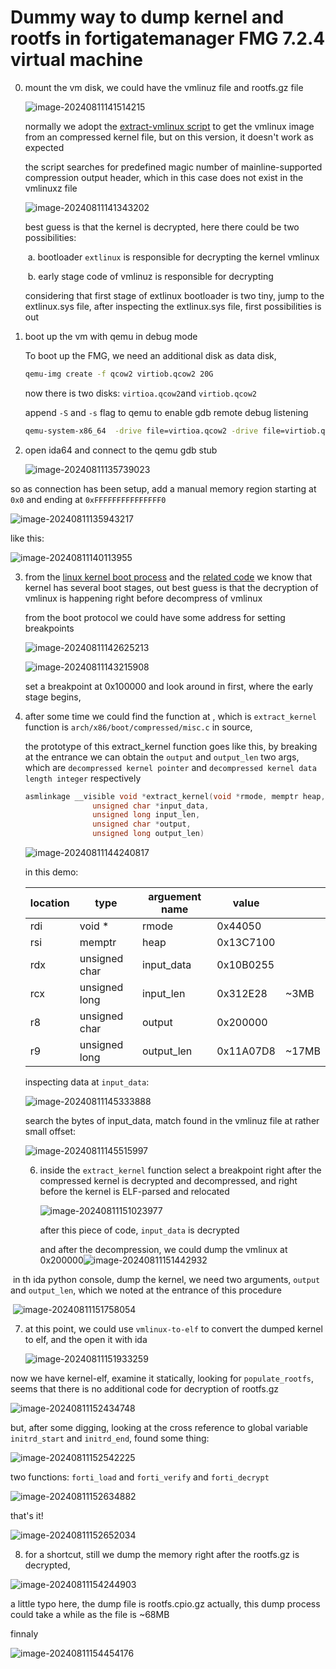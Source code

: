 # Dummy way to dump kernel and rootfs in fortigatemanager FMG 7.2.4 virtual machine

0. mount the vm disk, we could have the vmlinuz file and rootfs.gz file

   ![image-20240811141514215](imgs/typoraimage-20240811141514215.png)

   normally we adopt the [extract-vmlinux script](https://github.com/torvalds/linux/blob/master/scripts/extract-vmlinux) to get the vmlinux image from an compressed kernel file, but on this version,  it doesn't work as expected

   the script searches for predefined magic number of mainline-supported compression output header, which in this case does not exist in the vmlinuxz file

   ![image-20240811141343202](imgs/typoraimage-20240811141343202.png)

   best guess is that the kernel is decrypted, here there could be two possibilities:

   ​	a. bootloader `extlinux` is responsible for decrypting the kernel vmlinux 

   ​	b. early stage code of vmlinuz is responsible for decrypting 

   considering that first stage of extlinux bootloader is two tiny, jump to the extlinux.sys file, after inspecting the extlinux.sys file, first possibilities is out

1. boot up the vm with qemu in debug mode

   To boot up the FMG, we need an additional disk as data disk, 

   ```bash
   qemu-img create -f qcow2 virtiob.qcow2 20G
   ```

   now there is two disks: `virtioa.qcow2`and `virtiob.qcow2`

   append `-S` and `-s` flag to qemu to enable gdb remote debug listening

   ```bash
   qemu-system-x86_64  -drive file=virtioa.qcow2 -drive file=virtiob.qcow2 -m 4G -smp 4 -s -S -netdev tap,id=net0,ifname=tap0,script=no,downscript=no -device virtio-net-pci,netdev=net0 -netdev tap,id=net1,ifname=tap1,script=no,downscript=no -device virtio-net-pci,netdev=net1 -netdev tap,id=net2,ifname=tap2,script=no,downscript=no -device virtio-net-pci,netdev=net2 -netdev tap,id=net3,ifname=tap3,script=no,downscript=no -device virtio-net-pci,netdev=net3
   ```

2. open ida64 and connect to the qemu gdb stub

   ![image-20240811135739023](imgs/typoraimage-20240811135739023.png)

so as connection has been setup, add a manual memory region starting at `0x0` and ending at `0xFFFFFFFFFFFFFFF0`

![image-20240811135943217](imgs/typoraimage-20240811135943217.png)

like this:

![image-20240811140113955](imgs/typoraimage-20240811140113955.png)

3. from the [linux kernel boot process](https://0xax.gitbooks.io/linux-insides/content/Booting/linux-bootstrap-5.html)  and the [related code](https://elixir.bootlin.com/linux/v4.14.200/source/arch/x86/boot/compressed/misc.c#L279) we know that kernel has several boot stages, out best guess is that the decryption of vmlinux is happening right before decompress of vmlinux

   from the boot protocol we could have some address for setting breakpoints

   ![image-20240811142625213](imgs/typoraimage-20240811142625213.png)

   ![image-20240811143215908](imgs/typoraimage-20240811143215908.png)

   set a breakpoint at 0x100000 and look around in first, where the early stage begins, 





4. after some time we could find the function at , which is `extract_kernel` function is `arch/x86/boot/compressed/misc.c` in source,

   the prototype of this extract_kernel function goes like this, by breaking at the entrance we can obtain the `output` and `output_len` two args, which are `decompressed kernel pointer` and `decompressed kernel data length integer` respectively

   ```c
   asmlinkage __visible void *extract_kernel(void *rmode, memptr heap,
   				  unsigned char *input_data,
   				  unsigned long input_len,
   				  unsigned char *output,
   				  unsigned long output_len)
   ```

   ![image-20240811144240817](imgs/typoraimage-20240811144240817.png)

   in this demo:

   | location | type          | arguement name | value     |       |
   | -------- | ------------- | -------------- | --------- | ----- |
   | rdi      | void *        | rmode          | 0x44050   |       |
   | rsi      | memptr        | heap           | 0x13C7100 |       |
   | rdx      | unsigned char | input_data     | 0x10B0255 |       |
   | rcx      | unsigned long | input_len      | 0x312E28  | ~3MB  |
   | r8       | unsigned char | output         | 0x200000  |       |
   | r9       | unsigned long | output_len     | 0x11A07D8 | ~17MB |

   inspecting data at `input_data`:

   ![image-20240811145333888](imgs/typoraimage-20240811145333888.png)

   

   search the bytes of input_data, match found in the vmlinuz file at rather small offset:

   ![image-20240811145515997](imgs/typoraimage-20240811145515997.png)

   

   6. inside the `extract_kernel` function select a breakpoint right after the compressed kernel is decrypted and decompressed, and right before the kernel is ELF-parsed and relocated

      ![image-20240811151023977](imgs/typoraimage-20240811151023977.png)

      after this piece of code, `input_data` is decrypted

      and after the decompression, we could dump the vmlinux at 0x200000![image-20240811151442932](imgs/typoraimage-20240811151442932.png)

​		in th ida python console, dump the kernel, we need two arguments, `output` and `output_len`, which we noted at the entrance of this procedure

​		![image-20240811151758054](imgs/typoraimage-20240811151758054.png)

7. at this point, we could use `vmlinux-to-elf` to convert the dumped kernel to elf, and the open it with ida

   ![image-20240811151933259](imgs/typoraimage-20240811151933259.png)

now we have kernel-elf, examine it statically, looking for `populate_rootfs`, seems that there is  no additional code for decryption of rootfs.gz

![image-20240811152434748](imgs/typoraimage-20240811152434748.png)

but, after some digging,  looking at the cross reference to global variable `initrd_start` and `initrd_end`, found some thing:

![image-20240811152542225](imgs/typoraimage-20240811152542225.png)

two functions: `forti_load` and `forti_verify` and `forti_decrypt`

![image-20240811152634882](imgs/typoraimage-20240811152634882.png)

that's it!

![image-20240811152652034](imgs/typoraimage-20240811152652034.png)

8. for a shortcut, still we dump the memory right after the rootfs.gz is decrypted, 

![image-20240811154244903](imgs/typoraimage-20240811154244903.png)

a little typo here, the dump file is rootfs.cpio.gz  actually, this dump process could take a while as the file is ~68MB

finnaly

![image-20240811154454176](imgs/typoraimage-20240811154454176.png)